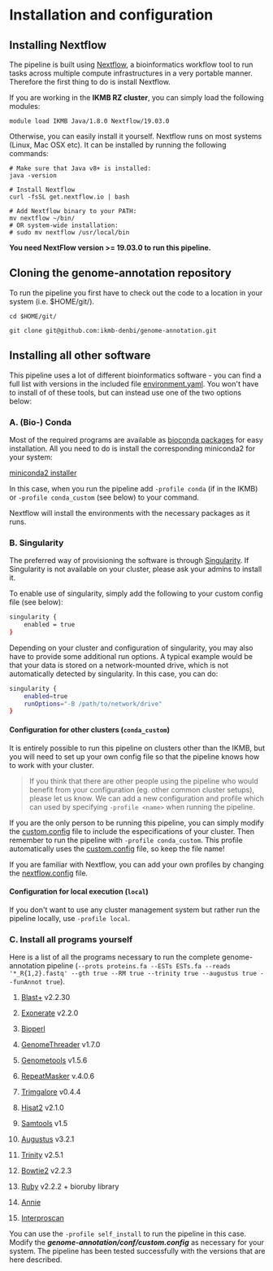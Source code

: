 # Installation and configuration 

## Installing Nextflow 

The pipeline is built using [Nextflow](https://www.nextflow.io), a bioinformatics workflow tool to run tasks across multiple compute infrastructures in a very portable manner.
Therefore the first thing to do is install Nextflow. 

If you are working in the **IKMB RZ cluster**, you can simply load the following modules:

`module load IKMB Java/1.8.0 Nextflow/19.03.0` 

Otherwise, you can easily install it yourself. Nextflow runs on most systems (Linux, Mac OSX etc). It can be installed by running the following commands:

```
# Make sure that Java v8+ is installed:
java -version

# Install Nextflow
curl -fsSL get.nextflow.io | bash

# Add Nextflow binary to your PATH:
mv nextflow ~/bin/
# OR system-wide installation:
# sudo mv nextflow /usr/local/bin
```

**You need NextFlow version >= 19.03.0 to run this pipeline.** 

## Cloning the genome-annotation repository 

To run the pipeline you first have to check out the code to a location in your system (i.e. $HOME/git/). 

``` 
cd $HOME/git/ 

git clone git@github.com:ikmb-denbi/genome-annotation.git
``` 
 
## Installing all other software 

This pipeline uses a lot of different bioinformatics software - you can find a full list with versions in the included file [environment.yaml](../environment.yaml).
You won't have to install of of these tools, but can instead use one of the two options below:

### A. (Bio-) Conda

Most of the required programs are available as [bioconda packages](https://bioconda.github.io/recipes.html) for easy installation. All you need to do is install the corresponding miniconda2 for your system: 

[miniconda2 installer](https://repo.continuum.io/miniconda/) 

In this case, when you run the pipeline add `-profile conda` (if in the IKMB) or `-profile conda_custom` (see below) to your command. 

Nextflow will install the environments with the necessary packages as it runs. 

### B. Singularity

The preferred way of provisioning the software is through [Singularity](https://github.com/sylabs/singularity). If Singularity is not available on your cluster, please ask your admins to install it. 

To enable use of singularity, simply add the following to your custom config file (see below):

```bash
singularity {
	enabled = true
}
```

Depending on your cluster and configuration of singularity, you may also have to provide some additional run options. A typical example would be that your data is stored on a network-mounted drive, which is not automatically detected by singularity. In this case, you can do:

```bash
singularity {
	enabled=true
	runOptions="-B /path/to/network/drive"
}
```

#### Configuration for other clusters (`conda_custom`)

It is entirely possible to run this pipeline on clusters other than the IKMB, but you will need to set up your own config file so that the pipeline knows how to work with your cluster. 

> If you think that there are other people using the pipeline who would benefit from your configuration (eg. other common cluster setups), please let us know. We can add a new configuration and profile which can used by specifying `-profile <name>` when running the pipeline. 

If you are the only person to be running this pipeline, you can simply modify the [custom.config](../conf/custom.config) file to include the especifications of your cluster. Then remember to run the pipeline with `-profile conda_custom`. This profile automatically uses the [custom.config](../conf/custom.config) file, so keep the file name! 

If you are familiar with Nextflow, you can add your own profiles by changing the [nextflow.config](../nextflow.config) file.

#### Configuration for local execution (`local`)

If you don't want to use any cluster management system but rather run the pipeline locally, use `-profile local`. 

### C. Install all programs yourself 

Here is a list of all the programs necessary to run the complete genome-annotation pipeline (`--prots proteins.fa --ESTs ESTs.fa --reads '*_R{1,2}.fastq' --gth true --RM true --trinity true --augustus true --funAnnot true`).

1. [Blast+](https://blast.ncbi.nlm.nih.gov/Blast.cgi?PAGE_TYPE=BlastDocs&DOC_TYPE=Download) v2.2.30 

2. [Exonerate](https://www.ebi.ac.uk/about/vertebrate-genomics/software/exonerate) v2.2.0 

3. [Bioperl](https://bioperl.org) 

4. [GenomeThreader](http://genomethreader.org/download.html) v1.7.0 

5. [Genometools](http://genometools.org) v1.5.6 

6. [RepeatMasker](http://www.repeatmasker.org) v.4.0.6 

7. [Trimgalore](https://www.bioinformatics.babraham.ac.uk/projects/trim_galore/) v0.4.4 

8. [Hisat2](https://ccb.jhu.edu/software/hisat2/manual.shtml) v2.1.0 

9. [Samtools](http://www.htslib.org/download/) v1.5 

10. [Augustus](http://bioinf.uni-greifswald.de/augustus/) v3.2.1 

11. [Trinity](https://github.com/trinityrnaseq/trinityrnaseq/wiki) v2.5.1 

12. [Bowtie2](http://bowtie-bio.sourceforge.net/bowtie2/index.shtml) v2.2.3 

13. [Ruby](https://www.ruby-lang.org/en/) v2.2.2 + bioruby library 

14. [Annie](http://genomeannotation.github.io/annie/)  

15. [Interproscan](https://www.ebi.ac.uk/interpro/download.html)  

You can use the `-profile self_install` to run the pipeline in this case. Modify the **_genome-annotation/conf/custom.config_** as necessary for your system. The pipeline has been tested successfully with the versions that are here described. 

